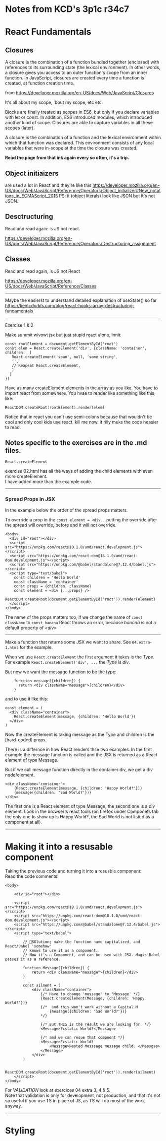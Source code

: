 # Notes from KCD's 3p1c r34c7

# React Fundamentals

## Closures

A closure is the combination of a function bundled together (enclosed) with references to its surrounding state (the lexical environment). In other words, a closure gives you access to an outer function's scope from an inner function. In JavaScript, closures are created every time a function is created, at function creation time.  

from https://developer.mozilla.org/en-US/docs/Web/JavaScript/Closures  

It's all about my scope, 'bout my scope, etc etc. 

Blocks are finally treated as scopes in ES6, but only if you declare variables with let or const. In addition, ES6 introduced modules, which introduced another kind of scope. Closures are able to capture variables in all these scopes (later).  

A closure is the combination of a function and the lexical environment within which that function was declared. This environment consists of any local variables that were in-scope at the time the closure was created.  

**Read the page from that ink again every so often, it's a trip.**  


## Object initiaizers  
are used a lot in React
and they're like this https://developer.mozilla.org/en-US/docs/Web/JavaScript/Reference/Operators/Object_initializer#New_notations_in_ECMAScript_2015   PS: it (object literals) look like JSON but it's not JSON.   


## Desctructuring
Read and read again: is JS not react.  

https://developer.mozilla.org/en-US/docs/Web/JavaScript/Reference/Operators/Destructuring_assignment  

## Classes  
Read and read again, is JS not React  

https://developer.mozilla.org/en-US/docs/Web/JavaScript/Reference/Classes  

---

Maybe the easierst to understand detailed explanation of useState() so far  
https://kentcdodds.com/blog/react-hooks-array-destructuring-fundamentals  

_________
Exercise 1 & 2

Make summit wivowt jsx but just stupid react alone, innit: 

    const rootElement = document.getElementById('root')    
    const elem = React.createElement('div', {className: 'container', children:  [
       React.createElement('span', null, 'some string',
       '',
       // Reapeat React.createElement,
       )
      ]
    }) 

Have as many createElement elements in the array as you like. You have to import react from somewhere. You hvae to 
render like something like this, like: 
    
    ReactDOM.createRoot(rootElement).render(elem)  

Notice that in react you can't use semi-colons because that wouldn't be cool and only cool kids use react. kill me now. it rilly muks the code heasier to read.   

## Notes specific to the exercises are in the .md files. 

    React.createElement

exercise 02.html has all the ways of adding the child elements with even more createElement.  
I have added more than the example code. 
_____

### Spread Props in JSX

In the example below the order of the spread props matters.  

To override a prop in the `const element = <div..` putting the override after the spread will override, before and it will not override.  

    <body>
      <div id="root"></div>
      <script src="https://unpkg.com/react@18.1.0/umd/react.development.js"></script>
      <script src="https://unpkg.com/react-dom@18.1.0/umd/react-dom.development.js"></script>
      <script src="https://unpkg.com/@babel/standalone@7.12.4/babel.js"></script>
      <script type="text/babel">
        const children = 'Hello World'
        const className = 'container'
        const props = {children, className}
        const element = <div {...props} />
        ReactDOM.createRoot(document.getElementById('root')).render(element)
      </script>
    </body>  

The name of the props matters too, if we change the name of `const className` to `const banana` React throws an error, because _banana_ is not a default property of _\<div\>_ 

______

Make a function that returns some JSX we want to share. 
See `04.extra-1.html` for the example.

When we use `React.createElement` the first argument it takes is the _Type_.
For example `React.createElement('div', ...` the _Type_ is _div_. 

But now we want the message function to be the type: 
    
        function message({children}) {
          return <div className="message">{children}</div>
        }	

 and to use it like this: 

    const element = (
      <div className="container">
        React.createElement(message, {children: 'Hello World'})
      </div>
    )

Now the createElement is taking message as the Type and children is the [hard-coded] props.

There is a differnce in how React renders thse two examples.
In the first example the message function is called and the JSX is returned as a React element of type Message.

But if we call message function directly in the container div, we get a div node/element. 

    <div className="container">
        {React.createElement(message, {children: 'Happy World?'})}
        {message({children: 'Sad World?'})}  
    </div>  

The first one is a React element of type Message, the second one is a div element. Look in the browser's react tools (on firefox under Componets tab the only one to show up is Happy World?, the Sad World is not listed as a component at all).  

_____

# Making it into a resusable component

Taking the previous code and turning it into a resusble component:  
Read the code comments:

    <body>

        <div id="root"></div>

        <script src="https://unpkg.com/react@18.1.0/umd/react.development.js"></script>
        <script src="https://unpkg.com/react-dom@18.1.0/umd/react-dom.development.js"></script>
        <script src="https://unpkg.com/@babel/standalone@7.12.4/babel.js"></script>
        <script type="text/babel">
        
            // 🐨SOlution; make the function name capitalized, and React/Babel 'somehow' 
            // knows to use it as a component. 
            // Now it's a Component, and can be used with JSX. Magic Babel passes it as a reference.
            
            function Message({children}) {
                return <div className="message">{children}</div>
            }

            const ailment = (
                <div className="container">
                    {/* Have to change 'message' to 'Message' */}
                    {React.createElement(Message, {children: 'Happy World?'})}
                    {/*  and this won't work without a Capital M  
                        {message({children: 'Sad World?'})} 
                    */}

                    {/* But THIS is the result we are looking for. */}
                    <Message>Ecstatic World!</Message>  

                    {/* amd we can resue that compnent */}
                    <Message>Ecstatic World!
                        <Message>Nested Messsage message child. </Messgae>  
                    </Message>  
                </div>
            )

            ReactDOM.createRoot(document.getElementById('root')).render(ailment)
        </script>
    </body> 

For *VALIDATION* look at exercices 04 extra 3, 4 & 5.   
Note that validation is only for development, not production, and that
it's not so useful if you use TS in place of JS, as TS will do most of the work anyway.  

_____

# Styling  

